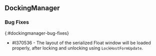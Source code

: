 ## DockingManager

### Bug Fixes
{:#dockingmanager-bug-fixes}
       
* \#I370536 - The layout of the serialized Float window will be loaded properly, after locking and unlocking using `LockHostFormUpdate`. 
